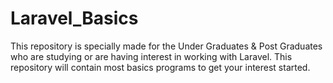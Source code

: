 # Laravel_Basics
This repository is specially made for the Under Graduates &amp; Post Graduates who are studying or are having interest in working with Laravel. This repository will contain most basics programs to get your interest started.
